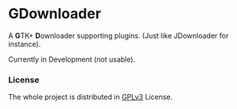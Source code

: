 GDownloader
===========

A **G**TK+ **D**ownloader supporting plugins. (Just like JDownloader for instance).

Currently in Development (not usable).


### License ###
The whole project is distributed in [GPLv3](./LICENSE) License. 
